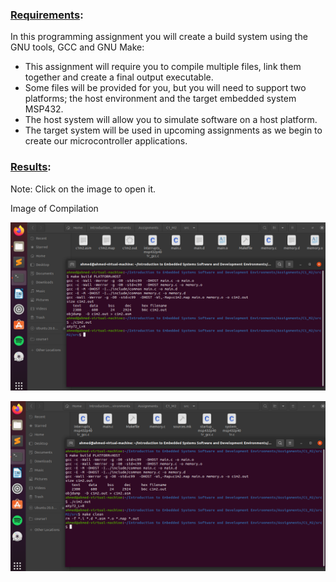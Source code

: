 ### <ins>Requirements</ins>:  

In this programming assignment you will create a build system using the GNU tools, GCC and GNU Make:

- This assignment will require you to compile multiple files, link them together and create a final output executable. 
- Some files will be provided for you, but you will need to support two platforms; the host environment and the target embedded system MSP432. 
- The host system will allow you to simulate software on a host platform. 
- The target system will be used in upcoming assignments as we begin to create our microcontroller applications.

### <ins>Results</ins>:  

Note: Click on the image to open it.

Image of Compilation

![alt text](https://github.com/AhmedHassan95/Makefile/blob/master/Assignments/C1_M2/C1M2%20I.png)

![alt text](https://github.com/AhmedHassan95/Makefile/blob/master/Assignments/C1_M2/C1M2%20II.png)
